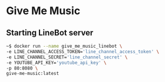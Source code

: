 # Give Me Music

## Starting LineBot server

```bash
~$ docker run --name give_me_music_linebot \
-e LINE_CHANNEL_ACCESS_TOKEN='line_channel_access_token' \
-e LINE_CHANNEL_SECRET='line_channel_secret' \
-e YOUTUBE_API_KEY='youtube_api_key' \
-p 80:8080 \
give-me-music:latest
```
